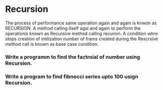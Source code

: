 # Recursion
   The process of performance same operation again and again is knwon as RECURSION.
   A method calling itself agai and again to perform the operationis known as Recursive method calling recurion.
   A condition whre stops creation of intilization number of frams created during the Rescrsive method call is known as base case condition.


### Write a programm to find the factroial of number using Recursion.
### Write a program to find fibnocci series upto 100 usign Recursion.